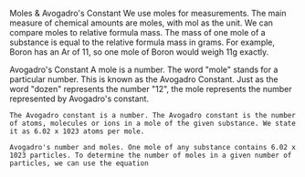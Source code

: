 Moles & Avogadro's Constant
We use moles for measurements. The main measure of chemical amounts are moles, with mol as the unit.
We can compare moles to relative formula mass. The mass of one mole of a substance is equal to the relative formula mass in grams. For example, Boron has an Ar of 11, so one mole of Boron would weigh 11g exactly.

Avogadro's Constant
    A mole is a number. The word "mole" stands for a particular number. This is known as the Avogadro Constant. Just as the word "dozen"  represents the number "12", the mole represents the number represented by Avogadro's constant.

    The Avogadro constant is a number. The Avogadro constant is the number of atoms, molecules or ions in a mole of the given substance. We state it as 6.02 x 1023 atoms per mole.

    Avogadro's number and moles. One mole of any substance contains 6.02 x 1023 particles. To determine the number of moles in a given number of particles, we can use the equation
